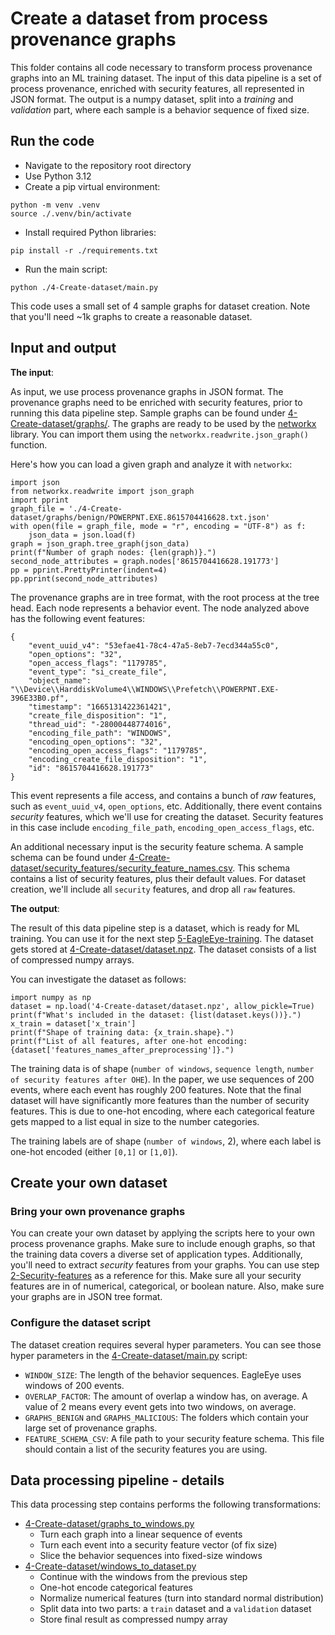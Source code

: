 # Create a dataset from process provenance graphs

This folder contains all code necessary to transform process provenance graphs into an ML training dataset. The input of this data pipeline is a set of process provenance, enriched with security features, all represented in JSON format. The output is a numpy dataset, split into a *training* and *validation* part, where each sample is a behavior sequence of fixed size.

## Run the code

- Navigate to the repository root directory
- Use Python 3.12
- Create a pip virtual environment:
```
python -m venv .venv
source ./.venv/bin/activate
```
- Install required Python libraries:
```
pip install -r ./requirements.txt
```
- Run the main script:
```
python ./4-Create-dataset/main.py
```

This code uses a small set of 4 sample graphs for dataset creation. Note that you'll need ~1k graphs to create a reasonable dataset.

## Input and output

**The input**:

As input, we use process provenance graphs in JSON format. The provenance graphs need to be enriched with security features, prior to running this data pipeline step. Sample graphs can be found under [4-Create-dataset/graphs/](./graphs/). The graphs are ready to be used by the [networkx](https://networkx.org/documentation/stable/index.html) library. You can import them using the `networkx.readwrite.json_graph()` function.

Here's how you can load a given graph and analyze it with `networkx`:

```
import json
from networkx.readwrite import json_graph
import pprint
graph_file = './4-Create-dataset/graphs/benign/POWERPNT.EXE.8615704416628.txt.json'
with open(file = graph_file, mode = "r", encoding = "UTF-8") as f:
    json_data = json.load(f)
graph = json_graph.tree_graph(json_data)
print(f"Number of graph nodes: {len(graph)}.")
second_node_attributes = graph.nodes['8615704416628.191773']
pp = pprint.PrettyPrinter(indent=4)
pp.pprint(second_node_attributes)
```

The provenance graphs are in tree format, with the root process at the tree head. Each node represents a behavior event. The node analyzed above has the following event features:

```
{
    "event_uuid_v4": "53efae41-78c4-47a5-8eb7-7ecd344a55c0",
    "open_options": "32",
    "open_access_flags": "1179785",
    "event_type": "si_create_file",
    "object_name": "\\Device\\HarddiskVolume4\\WINDOWS\\Prefetch\\POWERPNT.EXE-396E33B0.pf",
    "timestamp": "1665131422361421",
    "create_file_disposition": "1",
    "thread_uid": "-28000448774016",
    "encoding_file_path": "WINDOWS",
    "encoding_open_options": "32",
    "encoding_open_access_flags": "1179785",
    "encoding_create_file_disposition": "1",
    "id": "8615704416628.191773"
}
```

This event represents a file access, and contains a bunch of *raw* features, such as `event_uuid_v4`, `open_options`, etc. Additionally, there event contains *security* features, which we'll use for creating the dataset. Security features in this case include `encoding_file_path`, `encoding_open_access_flags`, etc.

An additional necessary input is the security feature schema. A sample schema can be found under [4-Create-dataset/security_features/security_feature_names.csv](./security_features/security_feature_names.csv). This schema contains a list of security features, plus their default values. For dataset creation, we'll include all `security` features, and drop all `raw` features.

**The output**:

The result of this data pipeline step is a dataset, which is ready for ML training. You can use it for the next step [5-EagleEye-training](../5-EagleEye-training). The dataset gets stored at [4-Create-dataset/dataset.npz](./dataset.npz). The dataset consists of a list of compressed numpy arrays. 

You can investigate the dataset as follows:

```
import numpy as np
dataset = np.load('4-Create-dataset/dataset.npz', allow_pickle=True)
print(f"What's included in the dataset: {list(dataset.keys())}.")
x_train = dataset['x_train']
print(f"Shape of training data: {x_train.shape}.")
print(f"List of all features, after one-hot encoding: {dataset['features_names_after_preprocessing']}.")
```

The training data is of shape (`number of windows`, `sequence length`, `number of security features after OHE`). In the paper, we use sequences of 200 events, where each event has roughly 200 features. Note that the final dataset will have significantly more features than the number of security features. This is due to one-hot encoding, where each categorical feature gets mapped to a list equal in size to the number categories.

The training labels are of shape (`number of windows`, 2), where each label is one-hot encoded (either `[0,1]` or `[1,0]`).

## Create your own dataset

### Bring your own provenance graphs
You can create your own dataset by applying the scripts here to your own process provenance graphs. Make sure to include enough graphs, so that the training data covers a diverse set of application types. Additionally, you'll need to extract *security* features from your graphs. You can use step [2-Security-features](../2-Security-features) as a reference for this. Make sure all your security features are in of numerical, categorical, or boolean nature. Also, make sure your graphs are in JSON tree format.

### Configure the dataset script

The dataset creation requires several hyper parameters. You can see those hyper parameters in the [4-Create-dataset/main.py](main.py) script:
- `WINDOW_SIZE`: The length of the behavior sequences. EagleEye uses windows of 200 events.
- `OVERLAP_FACTOR`: The amount of overlap a window has, on average. A value of 2 means every event gets into two windows, on average.
- `GRAPHS_BENIGN` and `GRAPHS_MALICIOUS`: The folders which contain your large set of provenance graphs.
- `FEATURE_SCHEMA_CSV`: A file path to your security feature schema. This file should contain a list of the security features you are using.

## Data processing pipeline - details

This data processing step contains performs the following transformations:
- [4-Create-dataset/graphs_to_windows.py](./graphs_to_windows.py)
  - Turn each graph into a linear sequence of events
  - Turn each event into a security feature vector (of fix size)
  - Slice the behavior sequences into fixed-size windows
- [4-Create-dataset/windows_to_dataset.py](./windows_to_dataset.py)
  - Continue with the windows from the previous step
  - One-hot encode categorical features
  - Normalize numerical features (turn into standard normal distribution)
  - Split data into two parts: a `train` dataset and a `validation` dataset
  - Store final result as compressed numpy array

